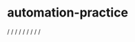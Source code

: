 # automation-practice

/<?xml version="1.0" encoding="UTF-8"?>
/<!DOCTYPE suite SYSTEM "http://testng.org/testng-1.0.dtd">
/<suite name="BDD Test Suite" configfailurepolicy="continue" data-provider-thread-count="3">
/    <test name="Tests Execution" annotations="JDK">
/        <classes>
/            <class name="com.swissbank.bp.automatedtests.CucumberTestNGRunner"/>
/        </classes>
/    </test>
/</suite>
